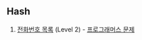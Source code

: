## Hash

1. [전화번호 목록](https://github.com/dataminegames/Algorithm_Study/blob/master/Programmers/Hash/hash_01.py) (Level 2) - [프로그래머스 문제](https://programmers.co.kr/learn/courses/30/lessons/42577)
